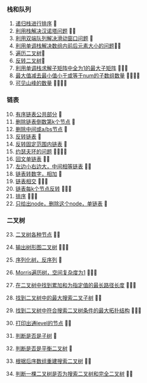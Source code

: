 
### 栈和队列
1. [递归栈进行排序](https://github.com/LevenWin/alogrithm/blob/master/Code/StackQueue/stack_sort.py) 🌟
2. [利用栈解决汉诺塔问题](https://github.com/LevenWin/alogrithm/blob/master/Code/StackQueue/hanoiProblem.py) 🌟🌟
3. [利用双端队列解决滑动窗口问题](https://github.com/LevenWin/alogrithm/blob/master/Code/StackQueue/slideWindow.py) 🌟
4. [利用单调栈解决数组内前后元素大小的问题](https://github.com/LevenWin/alogrithm/blob/master/Code/StackQueue/2min.py)🌟🌟
5. [遍历二叉树](https://github.com/LevenWin/alogrithm/blob/master/Code/StackQueue/treeReleated.py)🌟
6. [反转二叉树](https://github.com/LevenWin/alogrithm/blob/master/Code/StackQueue/reverseTree.py)🌟
7. [利用单调栈求解子矩阵中全为1的最大子矩阵](https://github.com/LevenWin/alogrithm/blob/master/Code/StackQueue/maxSubRect.py) 🌟🌟🌟
8. [最大值减去最小值小于或等于num的子数组数量](https://github.com/LevenWin/alogrithm/blob/master/Code/StackQueue/12-4.py) 🌟🌟🌟🌟
9. [可见山峰的数量](https://github.com/LevenWin/alogrithm/blob/master/Code/StackQueue/12-5.py) 🌟🌟🌟🌟

### 链表
10. [有序链表公共部分](https://github.com/LevenWin/alogrithm/blob/master/Code/LinkedList/12-5-1.py) 🌟
11. [删除链表倒数第k个节点](https://github.com/LevenWin/alogrithm/blob/master/Code/LinkedList/12-6-1.py) 🌟
12. [删除中间或a/bs节点](https://github.com/LevenWin/alogrithm/blob/master/Code/LinkedList/12-6-2.py) 🌟
13. [反转链表](https://github.com/LevenWin/alogrithm/blob/master/Code/LinkedList/12-6-3.py) 🌟
14. [反转固定范围内链表](https://github.com/LevenWin/alogrithm/blob/master/Code/LinkedList/12-7-1.py) 🌟
15. [约瑟夫环的问题](https://github.com/LevenWin/alogrithm/blob/master/Code/LinkedList/12-9.py) 🌟🌟🌟🌟
16. [回文单链表](https://github.com/LevenWin/alogrithm/blob/master/Code/LinkedList/12-10.py) 🌟🌟
17. [左边小右边大，中间相等链表](https://github.com/LevenWin/alogrithm/blob/master/Code/LinkedList/12-11.py) 🌟🌟
18. [链表转数字，相加](https://github.com/LevenWin/alogrithm/blob/master/Code/LinkedList/12-12.py) 🌟
19. [链表相交](https://github.com/LevenWin/alogrithm/blob/master/Code/LinkLinkedListList/12-13.py) 🌟🌟🌟
20. [链表每k个节点反转](https://github.com/LevenWin/alogrithm/blob/master/Code/LinkedList/12-14.py) 🌟🌟🌟
21. [排序](https://github.com/LevenWin/alogrithm/blob/master/Code/Common/sort.py) 🌟🌟🌟
22. [只给出node，删除这个node，单链表](https://github.com/LevenWin/alogrithm/blob/master/Code/LinkedList/12-19.py) 🌟

### 二叉树
23. [二叉树各种节点](https://github.com/LevenWin/alogrithm/blob/master/Code/Tree/12-20.py) 🌟🌟
24. [输出树形图二叉树](https://github.com/LevenWin/alogrithm/blob/master/Code/Tree/12-21.py) 🌟🌟🌟
25. [序列化树，反序列](https://github.com/LevenWin/alogrithm/blob/master/Code/Tree/12-22.py) 🌟
26. [Morris遍历树，空间复杂度为1](https://github.com/LevenWin/alogrithm/blob/master/Code/Tree/12-26.py) 🌟🌟🌟
27. [在二叉树中找到累加和为指定值的最长路径长度](https://github.com/LevenWin/alogrithm/blob/master/Code/Tree/12-27.py) 🌟🌟🌟
28. [找到二叉树中的最大搜索二叉子树](https://github.com/LevenWin/alogrithm/blob/master/Code/Tree/12-28.py) 🌟🌟
29. [找到二叉树中符合搜索二叉树条件的最大拓扑结构](https://github.com/LevenWin/alogrithm/blob/master/Code/Tree/12-30.py) 🌟🌟🌟
30. [打印出通level的节点](https://github.com/LevenWin/alogrithm/blob/master/Code/Tree/1-2.py) 🌟🌟
31. [判断是否是子树](https://github.com/LevenWin/alogrithm/blob/master/Code/Tree/1-3.py) 🌟
32. [判断是否是平衡二叉树](https://github.com/LevenWin/alogrithm/blob/master/Code/Tree/1-3-1.py) 🌟
33. [根据后序数组重建搜索二叉树](https://github.com/LevenWin/alogrithm/blob/master/Code/Tree/1-4.py) 🌟🌟

34. [判断一棵二叉树是否为搜索二叉树和完全二叉树](https://github.com/LevenWin/alogrithm/blob/master/Code/Tree/1-5.py) 🌟🌟















